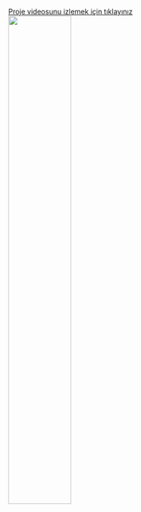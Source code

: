 <a href="https://youtu.be/ZLMWGTsMHTA">Proje videosunu izlemek için tıklayınız</a>
[<img src="https://technotoday.com.tr/wp-content/uploads/2023/04/youtube-siyah-ekran-sorunu.jpg" width="50%">](https://youtu.be/ZLMWGTsMHTA)
